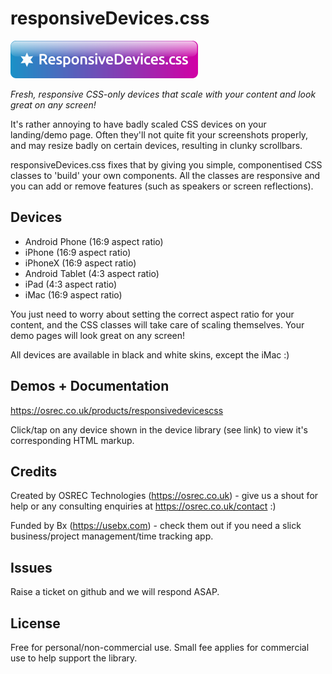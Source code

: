 # responsiveDevices.css

![responsiveDevices.js Logo](logo.png)

*Fresh, responsive CSS-only devices that scale with your content and look great on any screen!*

It's rather annoying to have badly scaled CSS devices on your landing/demo page. Often they'll not quite fit your screenshots properly, and may resize badly on certain devices, resulting in clunky scrollbars.

responsiveDevices.css fixes that by giving you simple, componentised CSS classes to 'build' your own components. All the classes are responsive and you can add or remove features (such as speakers or screen reflections).

## Devices

- Android Phone (16:9 aspect ratio)
- iPhone (16:9 aspect ratio)
- iPhoneX (16:9 aspect ratio)
- Android Tablet (4:3 aspect ratio)
- iPad (4:3 aspect ratio)
- iMac (16:9 aspect ratio)

You just need to worry about setting the correct aspect ratio for your content, and the CSS classes will take care of scaling themselves. Your demo pages will look great on any screen!

All devices are available in black and white skins, except the iMac :)

## Demos + Documentation
https://osrec.co.uk/products/responsivedevicescss

Click/tap on any device shown in the device library (see link) to view it's corresponding HTML markup.

## Credits

Created by OSREC Technologies (https://osrec.co.uk) - give us a shout for help or any consulting enquiries at https://osrec.co.uk/contact :)

Funded by Bx (https://usebx.com) - check them out if you need a slick business/project management/time tracking app.

## Issues

Raise a ticket on github and we will respond ASAP.

## License

Free for personal/non-commercial use. Small fee applies for commercial use to help support the library.
